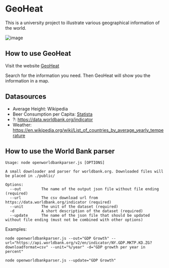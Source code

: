 # GeoHeat
This is a university project to illustrate various geographical information of the world.

![image](https://github.com/simonkrempin/geo_heat/assets/64578396/d81595bd-a9b3-4439-8357-f169bd447854)

## How to use GeoHeat
Visit the website [GeoHeat](https://geo-heat.vercel.app/)

Search for the information you need. Then GeoHeat will show you the information in a map.

## Datasources
- Average Height: Wikipedia
- Beer Consumption per Capita: [Statista](https://www.statista.com/statistics/444589/european-beer-consumption-per-capita-by-country/)
- ?: https://data.worldbank.org/indicator
- Weather: https://en.wikipedia.org/wiki/List_of_countries_by_average_yearly_temperature

## How to use the World Bank parser
```
Usage: node openworldbankparser.js [OPTIONS]

A small downloader and parser for worldbank.org. Downloaded files will be placed in ./public/

Options:
  --out         The name of the output json file without file ending (required)
  --url         The csv download url from https://data.worldbank.org/indicator (required)
  --unit        The unit of the dataset (required)
  -d            A short description of the dataset (required)
  --update      The name of the json file that should be updated without file ending (must not be combined with other options)
```

Examples:
```
node openworldbankparser.js --out="GDP Growth" --url="https://api.worldbank.org/v2/en/indicator/NY.GDP.MKTP.KD.ZG?downloadformat=csv" --unit="%/year" -d="GDP growth per year in percent"
```
```
node openworldbankparser.js --update="GDP Growth"
```
